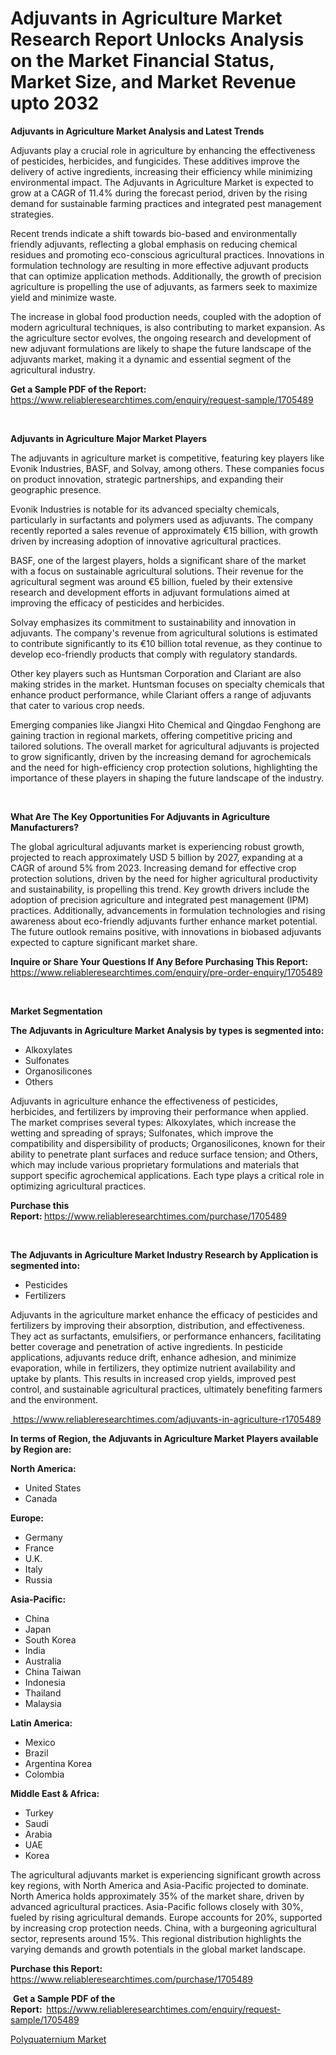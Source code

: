 <p><h1>Adjuvants in Agriculture Market Research Report Unlocks Analysis on the Market Financial Status, Market Size, and Market Revenue upto 2032</h1></p><p><strong>Adjuvants in Agriculture Market Analysis and Latest Trends</strong></p>
<p><p>Adjuvants play a crucial role in agriculture by enhancing the effectiveness of pesticides, herbicides, and fungicides. These additives improve the delivery of active ingredients, increasing their efficiency while minimizing environmental impact. The Adjuvants in Agriculture Market is expected to grow at a CAGR of 11.4% during the forecast period, driven by the rising demand for sustainable farming practices and integrated pest management strategies.</p><p>Recent trends indicate a shift towards bio-based and environmentally friendly adjuvants, reflecting a global emphasis on reducing chemical residues and promoting eco-conscious agricultural practices. Innovations in formulation technology are resulting in more effective adjuvant products that can optimize application methods. Additionally, the growth of precision agriculture is propelling the use of adjuvants, as farmers seek to maximize yield and minimize waste.</p><p>The increase in global food production needs, coupled with the adoption of modern agricultural techniques, is also contributing to market expansion. As the agriculture sector evolves, the ongoing research and development of new adjuvant formulations are likely to shape the future landscape of the adjuvants market, making it a dynamic and essential segment of the agricultural industry.</p></p>
<p><strong>Get a Sample PDF of the Report:&nbsp;</strong> <a href="https://www.reliableresearchtimes.com/enquiry/request-sample/1705489?utm_campaign=2200&utm_medium=2&utm_source=Github&utm_content=ia&utm_term=27032025&utm_id=adjuvants-in-agriculture">https://www.reliableresearchtimes.com/enquiry/request-sample/1705489</a></p>
<p>&nbsp;</p>
<p><strong>Adjuvants in Agriculture Major Market Players</strong></p>
<p><p>The adjuvants in agriculture market is competitive, featuring key players like Evonik Industries, BASF, and Solvay, among others. These companies focus on product innovation, strategic partnerships, and expanding their geographic presence.</p><p>Evonik Industries is notable for its advanced specialty chemicals, particularly in surfactants and polymers used as adjuvants. The company recently reported a sales revenue of approximately €15 billion, with growth driven by increasing adoption of innovative agricultural practices.</p><p>BASF, one of the largest players, holds a significant share of the market with a focus on sustainable agricultural solutions. Their revenue for the agricultural segment was around €5 billion, fueled by their extensive research and development efforts in adjuvant formulations aimed at improving the efficacy of pesticides and herbicides.</p><p>Solvay emphasizes its commitment to sustainability and innovation in adjuvants. The company's revenue from agricultural solutions is estimated to contribute significantly to its €10 billion total revenue, as they continue to develop eco-friendly products that comply with regulatory standards.</p><p>Other key players such as Huntsman Corporation and Clariant are also making strides in the market. Huntsman focuses on specialty chemicals that enhance product performance, while Clariant offers a range of adjuvants that cater to various crop needs.</p><p>Emerging companies like Jiangxi Hito Chemical and Qingdao Fenghong are gaining traction in regional markets, offering competitive pricing and tailored solutions. The overall market for agricultural adjuvants is projected to grow significantly, driven by the increasing demand for agrochemicals and the need for high-efficiency crop protection solutions, highlighting the importance of these players in shaping the future landscape of the industry.</p></p>
<p>&nbsp;</p>
<p><strong>What Are The Key Opportunities For Adjuvants in Agriculture Manufacturers?</strong></p>
<p><p>The global agricultural adjuvants market is experiencing robust growth, projected to reach approximately USD 5 billion by 2027, expanding at a CAGR of around 5% from 2023. Increasing demand for effective crop protection solutions, driven by the need for higher agricultural productivity and sustainability, is propelling this trend. Key growth drivers include the adoption of precision agriculture and integrated pest management (IPM) practices. Additionally, advancements in formulation technologies and rising awareness about eco-friendly adjuvants further enhance market potential. The future outlook remains positive, with innovations in biobased adjuvants expected to capture significant market share.</p></p>
<p><strong>Inquire or Share Your Questions If Any Before Purchasing This Report:</strong> <a href="https://www.reliableresearchtimes.com/enquiry/pre-order-enquiry/1705489?utm_campaign=2200&utm_medium=2&utm_source=Github&utm_content=ia&utm_term=27032025&utm_id=adjuvants-in-agriculture">https://www.reliableresearchtimes.com/enquiry/pre-order-enquiry/1705489</a></p>
<p>&nbsp;</p>
<p><strong>Market Segmentation</strong></p>
<p><strong>The Adjuvants in Agriculture Market Analysis by types is segmented into:</strong></p>
<p><ul><li>Alkoxylates</li><li>Sulfonates</li><li>Organosilicones</li><li>Others</li></ul></p>
<p><p>Adjuvants in agriculture enhance the effectiveness of pesticides, herbicides, and fertilizers by improving their performance when applied. The market comprises several types: Alkoxylates, which increase the wetting and spreading of sprays; Sulfonates, which improve the compatibility and dispersibility of products; Organosilicones, known for their ability to penetrate plant surfaces and reduce surface tension; and Others, which may include various proprietary formulations and materials that support specific agrochemical applications. Each type plays a critical role in optimizing agricultural practices.</p></p>
<p><strong>Purchase this Report:&nbsp;</strong><a href="https://www.reliableresearchtimes.com/purchase/1705489?utm_campaign=2200&utm_medium=2&utm_source=Github&utm_content=ia&utm_term=27032025&utm_id=adjuvants-in-agriculture">https://www.reliableresearchtimes.com/purchase/1705489</a></p>
<p>&nbsp;</p>
<p><strong>The Adjuvants in Agriculture Market Industry Research by Application is segmented into:</strong></p>
<p><ul><li>Pesticides</li><li>Fertilizers</li></ul></p>
<p><p>Adjuvants in the agriculture market enhance the efficacy of pesticides and fertilizers by improving their absorption, distribution, and effectiveness. They act as surfactants, emulsifiers, or performance enhancers, facilitating better coverage and penetration of active ingredients. In pesticide applications, adjuvants reduce drift, enhance adhesion, and minimize evaporation, while in fertilizers, they optimize nutrient availability and uptake by plants. This results in increased crop yields, improved pest control, and sustainable agricultural practices, ultimately benefiting farmers and the environment.</p></p>
<p><a href="https://www.reliableresearchtimes.com/adjuvants-in-agriculture-r1705489?utm_campaign=2200&utm_medium=2&utm_source=Github&utm_content=ia&utm_term=27032025&utm_id=adjuvants-in-agriculture">&nbsp;https://www.reliableresearchtimes.com/adjuvants-in-agriculture-r1705489</a></p>
<p><strong>In terms of Region, the Adjuvants in Agriculture Market Players available by Region are:</strong></p>
<p>
    <p> <strong> North America: </strong>
        <ul>
            <li>United States</li>
            <li>Canada</li>
        </ul>
        </p> 
    <p> <strong> Europe: </strong>
        <ul>
            <li>Germany</li>
            <li>France</li>
            <li>U.K.</li>
            <li>Italy</li>
            <li>Russia</li>
        </ul>
        </p> 
    <p> <strong> Asia-Pacific: </strong>
        <ul>
            <li>China</li>
            <li>Japan</li>
            <li>South Korea</li>
            <li>India</li>
            <li>Australia</li>
            <li>China Taiwan</li>
            <li>Indonesia</li>
            <li>Thailand</li>
            <li>Malaysia</li>
        </ul>
        </p> 
    <p> <strong> Latin America: </strong>
        <ul>
            <li>Mexico</li>
            <li>Brazil</li>
            <li>Argentina Korea</li>
            <li>Colombia</li>
        </ul>
        </p> 
    <p> <strong> Middle East & Africa: </strong>
        <ul>
            <li>Turkey</li>
            <li>Saudi</li>
            <li>Arabia</li>
            <li>UAE</li>
            <li>Korea</li>
        </ul>
    </p>
    </p>
<p><p>The agricultural adjuvants market is experiencing significant growth across key regions, with North America and Asia-Pacific projected to dominate. North America holds approximately 35% of the market share, driven by advanced agricultural practices. Asia-Pacific follows closely with 30%, fueled by rising agricultural demands. Europe accounts for 20%, supported by increasing crop protection needs. China, with a burgeoning agricultural sector, represents around 15%. This regional distribution highlights the varying demands and growth potentials in the global market landscape.</p></p>
<p><strong>Purchase this Report: </strong><a href="https://www.reliableresearchtimes.com/purchase/1705489?utm_campaign=2200&utm_medium=2&utm_source=Github&utm_content=ia&utm_term=27032025&utm_id=adjuvants-in-agriculture">https://www.reliableresearchtimes.com/purchase/1705489</a></p>
<p>&nbsp;<strong>Get a Sample PDF of the Report:&nbsp;&nbsp;</strong><a href="https://www.reliableresearchtimes.com/enquiry/request-sample/1705489?utm_campaign=2200&utm_medium=2&utm_source=Github&utm_content=ia&utm_term=27032025&utm_id=adjuvants-in-agriculture">https://www.reliableresearchtimes.com/enquiry/request-sample/1705489</a></p>
<p><strong></strong></p>
<p><p><a href="https://github.com/kavechoxo/Market-Research-Report-List-1/blob/main/polyquaternium-market.md?utm_campaign=2200&utm_medium=2&utm_source=Github&utm_content=ia&utm_term=27032025&utm_id=adjuvants-in-agriculture">Polyquaternium Market</a></p></p>